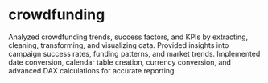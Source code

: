 # crowdfunding
Analyzed crowdfunding trends, success factors, and KPIs by extracting, cleaning, transforming, and visualizing data. Provided insights into campaign success rates, funding patterns, and market trends. Implemented date conversion, calendar table creation, currency conversion, and advanced DAX calculations for accurate reporting
